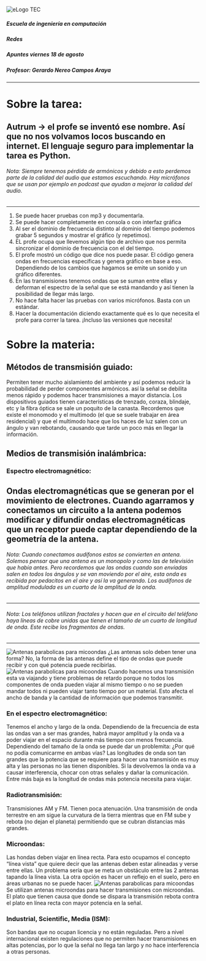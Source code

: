 ![eLogo TEC](https://www.tec.ac.cr/sites/default/files/media/logo_tec.jpg)

##### Escuela de ingeniería en computación
##### Redes 
##### Apuntes viernes 18 de agosto
##### Profesor: Gerardo Nereo Campos Araya
---
# **Sobre la tarea:**
Autrum -> el profe se inventó ese nombre. Así que no nos volvamos locos buscando en internet.
El lenguaje seguro para implementar la tarea es Python.
---
###### Nota: Siempre tenemos pérdida de armónicos y debido a esto perdemos parte de la calidad del audio que estamos escuchando. Hay micrófonos que se usan por ejemplo en podcast que ayudan a mejorar la calidad del audio.
---
1. Se puede hacer pruebas con mp3 y documentarla.
2. Se puede hacer completamente en consola o con interfaz gráfica
3. Al ser el dominio de frecuencia distinto al dominio del tiempo podemos grabar 5 segundos y mostrar el gráfico (y repetimos).
4. EL profe ocupa que llevemos algún tipo de archivo que nos permita sincronizar el dominio de frecuencia con el del tiempo.
5. El profe mostró un código que dice nos puede pasar. El código genera ondas en frecuencias específicas y genera gráfico en base a eso. Dependiendo de los cambios que hagamos se emite un sonido y un gráfico diferentes.
5. En las transmisiones tenemos ondas que se suman entre ellas y deforman el espectro de la señal que se está mandando y así tienen la posibilidad de llegar más largo.
7. No hace falta hacer las pruebas con varios micrófonos. Basta con un estándar.
8. Hacer la documentación diciendo exactamente qué es lo que necesita el profe para correr la tarea. ¡Incluso las versiones que necesita!

# **Sobre la materia:**
## Métodos de transmisión guiado:
Permiten tener mucho aislamiento del ambiente y así podemos reducir la probabilidad de perder componentes armónicos. así la señal se debilita menos rápido y podemos hacer transmisiones a mayor distancia.
Los dispositivos guiados tienen características de trenzado, coraza, blindaje, etc y la fibra óptica se sale un poquito de la canasta.
Recordemos que existe el monomodo y el multimodo (el que se suele trabajar en área residencial) y que el multimodo hace que los haces de luz salen con un ángulo y van rebotando, causando que tarde un poco más en llegar la información.
## Medios de transmisión inalámbrica:
### Espectro electromagnético: 
Ondas electromagnéticas que se generan por el movimiento de electrones. 
Cuando agarramos y conectamos un circuito a la antena podemos modificar y difundir ondas electromagnéticas que un receptor puede captar dependiendo de la geometría de la antena.
---
###### Nota: Cuando conectamos audífonos estos se convierten en antena. Solemos pensar que una antena es un monopolo y como las de televisión que había antes.  Pero recordemos que las ondas cuando son enviadas salen en todos los ángulos y se van moviendo por el aire, esta onda es recibida por pedacitos en el aire y así la va generando. Los audífonos de amplitud modulada es un cuarto de la amplitud de la onda.
---
###### Nota: Los teléfonos utilizan fractales y hacen que en el circuito del teléfono haya líneas de cobre unidas que tienen el tamaño de un cuarto de longitud de onda. Este recibe los fragmentos de ondas.
---
![Antenas parabolicas para micoondas](https://4.bp.blogspot.com/-mwGSN5UUcUk/WLcpsKHWTaI/AAAAAAAADys/tmsn2vlNZ1kzcWLcO8PARnIRwrhuM-lMQCLcB/s1600/AntenaDipolo.jpg)
¿Las antenas solo deben tener una forma? No, la forma de las antenas define el tipo de ondas que puede recibir y con qué potencia puede recibirlas.
![Antenas parabolicas para micoondas](https://solnaciente.com/wp-content/uploads/2021/12/612-613591.jpg)
Cuando hacemos una transmisión esta va viajando y tiene problemas de retardo porque no todos los componentes de onda pueden viajar al mismo tiempo o no se pueden mandar todos ni pueden viajar tanto tiempo por un material. Esto afecta el ancho de banda y la cantidad de información que podemos transmitir. 
### En el espectro electromagnético:
Tenemos el ancho y largo de la onda. Dependiendo de la frecuencia de esta las ondas van a ser mas grandes, habrá mayor amplitud y la onda va a poder viajar en el espacio durante más tiempo con menos frecuencia. 
Dependiendo del tamaño de la onda se puede dar un problemita: 
¿Por qué no podía comunicarme en ambas vías? Las longitudes de onda son tan grandes que la potencia que se requiere para hacer una transmisión es muy alta y las personas no las tienen disponibles. Si la devolvemos la onda va a causar interferencia, chocar con otras señales y dañar la comunicación.
Entre más baja es la longitud de ondas más potencia necesita para viajar.
### Radiotransmisión: 
Transmisiones AM y FM. Tienen poca atenuación.  Una transmisión de onda terrestre en am sigue la curvatura de la tierra mientras que en FM sube y rebota (no dejan el planeta) permitiendo que se cubran distancias más grandes. 
### Microondas: 
Las hondas deben viajar en línea recta. Para esto ocupamos el concepto “línea vista” que quiere decir que las antenas deben estar alineadas y verse entre ellas. Un problema sería que se meta un obstáculo entre las 2 antenas tapando la línea vista.
La otra opción es hacer un reflejo en el suelo, pero en áreas urbanas no se puede hacer.
![Antenas parabolicas para micoondas](https://www.comunicacionesinalambricashoy.com/imagenes/2022/01/kp-mesh-dish-antenna-lp.jpg)
Se utilizan antenas microondas para hacer transmisiones con microondas. El plato que tienen causa que donde se dispara la transmisión rebota contra el plato en línea recta con mayor potencia en la señal.
### Industrial, Scientific, Media (ISM): 
Son bandas que no ocupan licencia y no están reguladas. Pero a nivel internacional existen regulaciones que no permiten hacer transmisiones en altas potencias, por lo que la señal no llega tan largo y no hace interferencia a otras personas.
